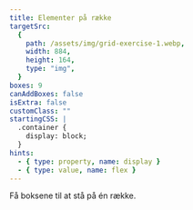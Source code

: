 ```yaml
---
title: Elementer på række
targetSrc:
  {
    path: /assets/img/grid-exercise-1.webp,
    width: 884,
    height: 164,
    type: "img",
  }
boxes: 9
canAddBoxes: false
isExtra: false
customClass: ""
startingCSS: |
  .container {
    display: block;
  }
hints:
  - { type: property, name: display }
  - { type: value, name: flex }
---
```


Få boksene til at stå på én række.
